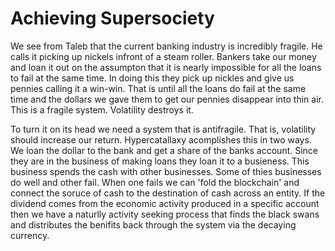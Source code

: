 # Achieving Supersociety

We see from Taleb that the current banking industry is incredibly fragile.  He calls it picking up nickels infront of a steam roller.  Bankers take our money and loan it out on the assumpton that it is nearly impossible for all the loans to fail at the same time.  In doing this they pick up nickles and give us pennies calling it a win-win.  That is until all the loans do fail at the same time and the dollars we gave them to get our pennies disappear into thin air.  This is a fragile system.  Volatility destroys it.

To turn it on its head we need a system that is antifragile.  That is, volatility should increase our return.  Hypercatallaxy acomplishes this in two ways.  We loan the dollar to the bank and get a share of the banks account.  Since they are in the business of making loans they loan it to a busieness.  This business spends the cash with other businesses.  Some of thies businesses do well and other fail.  When one fails we can 'fold the blockchain' and connect the soruce of cash to the destination of cash across an entity.  If the dividend comes from the economic activity produced in a specific account then we have a naturlly activity seeking process that finds the black swans and distributes the benifits back through the system via the decaying currency.
